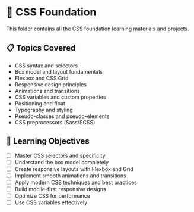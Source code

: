 # 🎨 CSS Foundation
This folder contains all the CSS foundation learning materials and projects.

## 📋 Topics Covered
- CSS syntax and selectors
- Box model and layout fundamentals
- Flexbox and CSS Grid
- Responsive design principles
- Animations and transitions
- CSS variables and custom properties
- Positioning and float
- Typography and styling
- Pseudo-classes and pseudo-elements
- CSS preprocessors (Sass/SCSS)

## 🎯 Learning Objectives
- [ ] Master CSS selectors and specificity
- [ ] Understand the box model completely
- [ ] Create responsive layouts with Flexbox and Grid
- [ ] Implement smooth animations and transitions
- [ ] Apply modern CSS techniques and best practices
- [ ] Build mobile-first responsive designs
- [ ] Optimize CSS for performance
- [ ] Use CSS variables effectively
